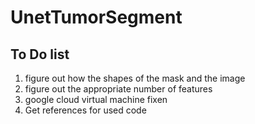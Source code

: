 # UnetTumorSegment

## To Do list 
1. figure out how the shapes of the mask and the image
2. figure out the appropriate number of features
3. google cloud virtual machine fixen
4. Get references for used code